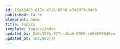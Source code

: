 ```yaml
---
id: f5a53468-017e-4725-b5b6-a745df7e94cb
published: false
blueprint: home
title: Topics
template: topics/index
updated_by: 2a0c357b-927c-4ba6-8058-cd04899049ea
updated_at: 1682663774
---
```

